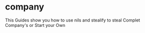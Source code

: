 # company
This Guides show you how to use nils and stealify to steal Complet Company's or Start your Own
